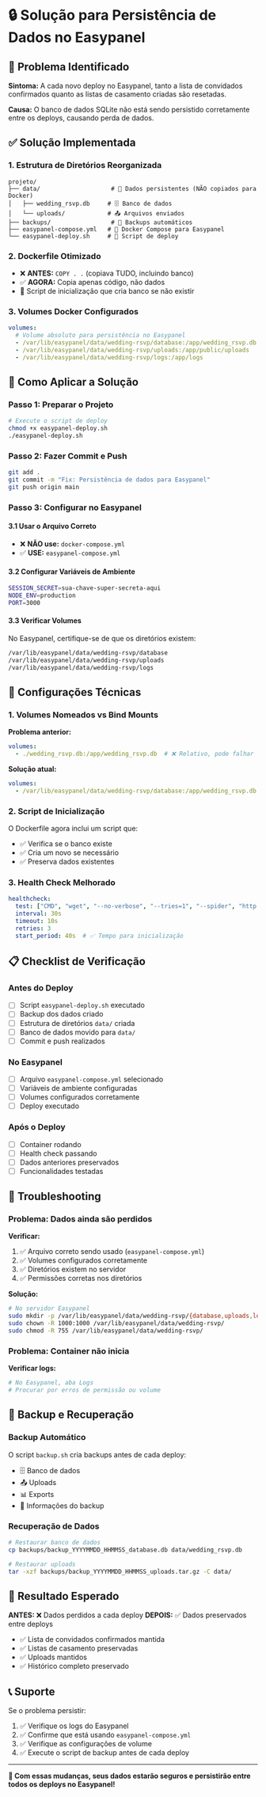 # 🔒 Solução para Persistência de Dados no Easypanel

## 🚨 Problema Identificado

**Sintoma:** A cada novo deploy no Easypanel, tanto a lista de convidados confirmados quanto as listas de casamento criadas são resetadas.

**Causa:** O banco de dados SQLite não está sendo persistido corretamente entre os deploys, causando perda de dados.

## ✅ Solução Implementada

### 1. Estrutura de Diretórios Reorganizada

```
projeto/
├── data/                    # 📁 Dados persistentes (NÃO copiados para Docker)
│   ├── wedding_rsvp.db     # 🗄️ Banco de dados
│   └── uploads/            # 📤 Arquivos enviados
├── backups/                 # 💾 Backups automáticos
├── easypanel-compose.yml   # 🐳 Docker Compose para Easypanel
└── easypanel-deploy.sh     # 🚀 Script de deploy
```

### 2. Dockerfile Otimizado

- ❌ **ANTES:** `COPY . .` (copiava TUDO, incluindo banco)
- ✅ **AGORA:** Copia apenas código, não dados
- 🔧 Script de inicialização que cria banco se não existir

### 3. Volumes Docker Configurados

```yaml
volumes:
  # Volume absoluto para persistência no Easypanel
  - /var/lib/easypanel/data/wedding-rsvp/database:/app/wedding_rsvp.db
  - /var/lib/easypanel/data/wedding-rsvp/uploads:/app/public/uploads
  - /var/lib/easypanel/data/wedding-rsvp/logs:/app/logs
```

## 🚀 Como Aplicar a Solução

### Passo 1: Preparar o Projeto

```bash
# Execute o script de deploy
chmod +x easypanel-deploy.sh
./easypanel-deploy.sh
```

### Passo 2: Fazer Commit e Push

```bash
git add .
git commit -m "Fix: Persistência de dados para Easypanel"
git push origin main
```

### Passo 3: Configurar no Easypanel

#### 3.1 Usar o Arquivo Correto
- ❌ **NÃO use:** `docker-compose.yml`
- ✅ **USE:** `easypanel-compose.yml`

#### 3.2 Configurar Variáveis de Ambiente
```bash
SESSION_SECRET=sua-chave-super-secreta-aqui
NODE_ENV=production
PORT=3000
```

#### 3.3 Verificar Volumes
No Easypanel, certifique-se de que os diretórios existem:
```bash
/var/lib/easypanel/data/wedding-rsvp/database
/var/lib/easypanel/data/wedding-rsvp/uploads
/var/lib/easypanel/data/wedding-rsvp/logs
```

## 🔧 Configurações Técnicas

### 1. Volumes Nomeados vs Bind Mounts

**Problema anterior:**
```yaml
volumes:
  - ./wedding_rsvp.db:/app/wedding_rsvp.db  # ❌ Relativo, pode falhar
```

**Solução atual:**
```yaml
volumes:
  - /var/lib/easypanel/data/wedding-rsvp/database:/app/wedding_rsvp.db  # ✅ Absoluto
```

### 2. Script de Inicialização

O Dockerfile agora inclui um script que:
- ✅ Verifica se o banco existe
- ✅ Cria um novo se necessário
- ✅ Preserva dados existentes

### 3. Health Check Melhorado

```yaml
healthcheck:
  test: ["CMD", "wget", "--no-verbose", "--tries=1", "--spider", "http://localhost:3000/health"]
  interval: 30s
  timeout: 10s
  retries: 3
  start_period: 40s  # ✅ Tempo para inicialização
```

## 📋 Checklist de Verificação

### Antes do Deploy
- [ ] Script `easypanel-deploy.sh` executado
- [ ] Backup dos dados criado
- [ ] Estrutura de diretórios `data/` criada
- [ ] Banco de dados movido para `data/`
- [ ] Commit e push realizados

### No Easypanel
- [ ] Arquivo `easypanel-compose.yml` selecionado
- [ ] Variáveis de ambiente configuradas
- [ ] Volumes configurados corretamente
- [ ] Deploy executado

### Após o Deploy
- [ ] Container rodando
- [ ] Health check passando
- [ ] Dados anteriores preservados
- [ ] Funcionalidades testadas

## 🚨 Troubleshooting

### Problema: Dados ainda são perdidos

**Verificar:**
1. ✅ Arquivo correto sendo usado (`easypanel-compose.yml`)
2. ✅ Volumes configurados corretamente
3. ✅ Diretórios existem no servidor
4. ✅ Permissões corretas nos diretórios

**Solução:**
```bash
# No servidor Easypanel
sudo mkdir -p /var/lib/easypanel/data/wedding-rsvp/{database,uploads,logs}
sudo chown -R 1000:1000 /var/lib/easypanel/data/wedding-rsvp/
sudo chmod -R 755 /var/lib/easypanel/data/wedding-rsvp/
```

### Problema: Container não inicia

**Verificar logs:**
```bash
# No Easypanel, aba Logs
# Procurar por erros de permissão ou volume
```

## 💾 Backup e Recuperação

### Backup Automático
O script `backup.sh` cria backups antes de cada deploy:
- 🗄️ Banco de dados
- 📤 Uploads
- 📊 Exports
- 📝 Informações do backup

### Recuperação de Dados
```bash
# Restaurar banco de dados
cp backups/backup_YYYYMMDD_HHMMSS_database.db data/wedding_rsvp.db

# Restaurar uploads
tar -xzf backups/backup_YYYYMMDD_HHMMSS_uploads.tar.gz -C data/
```

## 🎯 Resultado Esperado

**ANTES:** ❌ Dados perdidos a cada deploy
**DEPOIS:** ✅ Dados preservados entre deploys

- ✅ Lista de convidados confirmados mantida
- ✅ Listas de casamento preservadas
- ✅ Uploads mantidos
- ✅ Histórico completo preservado

## 📞 Suporte

Se o problema persistir:
1. ✅ Verifique os logs do Easypanel
2. ✅ Confirme que está usando `easypanel-compose.yml`
3. ✅ Verifique as configurações de volume
4. ✅ Execute o script de backup antes de cada deploy

---

**🎉 Com essas mudanças, seus dados estarão seguros e persistirão entre todos os deploys no Easypanel!**
